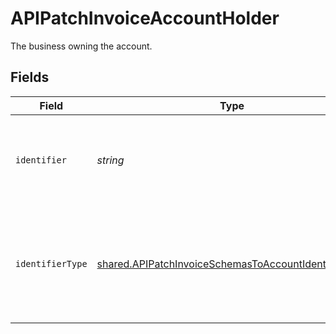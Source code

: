# APIPatchInvoiceAccountHolder

The business owning the account.


## Fields

| Field                                                                                                                        | Type                                                                                                                         | Required                                                                                                                     | Description                                                                                                                  |
| ---------------------------------------------------------------------------------------------------------------------------- | ---------------------------------------------------------------------------------------------------------------------------- | ---------------------------------------------------------------------------------------------------------------------------- | ---------------------------------------------------------------------------------------------------------------------------- |
| `identifier`                                                                                                                 | *string*                                                                                                                     | :heavy_check_mark:                                                                                                           | Legal identifier of the business, such as its SIRET in France.                                                               |
| `identifierType`                                                                                                             | [shared.APIPatchInvoiceSchemasToAccountIdentifierType](../../models/shared/apipatchinvoiceschemastoaccountidentifiertype.md) | :heavy_minus_sign:                                                                                                           | Type of legal business identifier of the business, such as the SIRET in France.                                              |